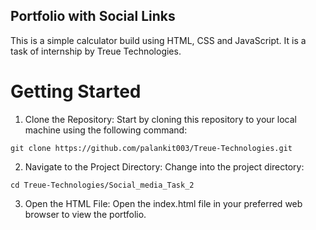 ## Portfolio with Social Links

This is a simple calculator build using HTML, CSS and JavaScript. It is a task of internship by Treue Technologies.

# Getting Started

1. Clone the Repository: Start by cloning this repository to your local machine using the following command:

```
git clone https://github.com/palankit003/Treue-Technologies.git
```

2. Navigate to the Project Directory: Change into the project directory:

```
cd Treue-Technologies/Social_media_Task_2
```

3. Open the HTML File: Open the index.html file in your preferred web browser to view the portfolio.
